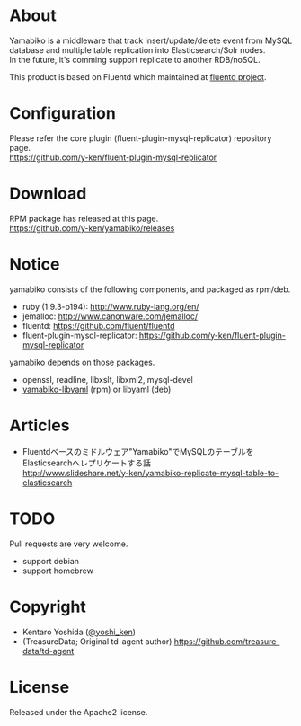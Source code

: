 # About

Yamabiko is a middleware that track insert/update/delete event from MySQL database and multiple table replication into Elasticsearch/Solr nodes.  
In the future, it's comming support replicate to another RDB/noSQL.

This product is based on Fluentd which maintained at [fluentd project](http://github.com/fluent/).

# Configuration

Please refer the core plugin (fluent-plugin-mysql-replicator) repository page.  
https://github.com/y-ken/fluent-plugin-mysql-replicator

# Download

RPM package has released at this page.  
https://github.com/y-ken/yamabiko/releases

# Notice

yamabiko consists of the following components, and packaged as rpm/deb.

* ruby (1.9.3-p194): http://www.ruby-lang.org/en/
* jemalloc: http://www.canonware.com/jemalloc/
* fluentd: https://github.com/fluent/fluentd
* fluent-plugin-mysql-replicator: https://github.com/y-ken/fluent-plugin-mysql-replicator

yamabiko depends on those packages.

* openssl, readline, libxslt, libxml2, mysql-devel
* [yamabiko-libyaml](https://github.com/y-ken/yamabiko-libyaml) (rpm) or libyaml (deb)

# Articles

* Fluentdベースのミドルウェア"Yamabiko"でMySQLのテーブルをElasticsearchへレプリケートする話  
http://www.slideshare.net/y-ken/yamabiko-replicate-mysql-table-to-elasticsearch

# TODO

Pull requests are very welcome.

* support debian
* support homebrew

# Copyright

* Kentaro Yoshida ([@yoshi_ken](https://twitter.com/yoshi_ken))
* (TreasureData; Original td-agent author) https://github.com/treasure-data/td-agent

# License

Released under the Apache2 license.

